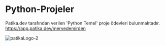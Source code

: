 # Python-Projeler

Patika.dev tarafından verilen 'Python Temel' proje ödevleri bulunmaktadır. 
https://app.patika.dev/mervedemirden  

![patikaLogo-2](https://user-images.githubusercontent.com/74743028/184182975-e9a8398a-28f0-45ec-a6b8-5c75efbc6988.png)

